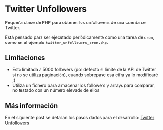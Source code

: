 Twitter Unfollowers
===================

Pequeña clase de PHP para obtener los unfollowers de una cuenta de Twitter.

Está pensado para ser ejecutado periódicamente como una tarea de `cron`, como en el ejemplo `twitter_unfollowers_cron.php`.

Limitaciones
------------

* Está limitada a 5000 followers (por defecto el límite de la API de Twitter si no se utiliza paginación), cuando sobrepase esa cifra ya lo modificaré ;)
* Utiliza un fichero para almacenar los followers y arrays para comparar, no testado con un número elevado de ellos

Más información
---------------

En el siguiente post se detallan los pasos dados para el desarrollo: [Twitter Unfollowers][blog]

[blog]: http://ferjgar.rocks/desarrollo/twitter-unfollowers
